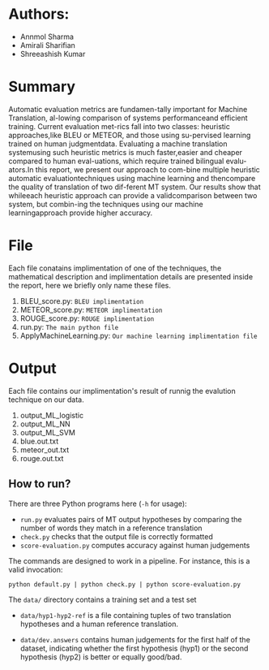 Authors:
=========
- Annmol Sharma
- Amirali Sharifian
- Shreeashish Kumar


Summary
====================
Automatic  evaluation  metrics  are  fundamen-tally  important  for  Machine  Translation,  al-lowing  comparison  of  systems  performanceand efficient training. Current evaluation met-rics fall into two classes: heuristic approaches,like BLEU or METEOR, and those using su-pervised learning trained on human judgmentdata. Evaluating a machine translation systemusing  such  heuristic  metrics  is  much  faster,easier and cheaper compared to human eval-uations, which require trained bilingual evalu-ators.In this report, we present our approach to com-bine  multiple  heuristic  automatic  evaluationtechniques  using  machine  learning  and  thencompare the quality of translation of two dif-ferent MT system. Our results show that whileeach  heuristic  approach  can  provide  a  validcomparison between two system, but combin-ing the techniques using our machine learningapproach provide higher accuracy.

File
====================
Each file conatains implimentation of one of the techniques, the mathematical description and implimentation details are presented inside the report, here we briefly only name these files.

1. BLEU_score.py: `BLEU implimentation`
2. METEOR_score.py: `METEOR implimentation`
3. ROUGE_score.py: `ROUGE implimentation`
4. run.py: `The main python file`
5. ApplyMachineLearning.py: `Our machine learning implimentation file`

Output
====================
Each file contains our implimentation's result of runnig the evalution technique on our data.


1. output_ML_logistic
2. output_ML_NN
3. output_ML_SVM
4. blue.out.txt
5. meteor_out.txt
6. rouge.out.txt


How to run?
---------

There are three Python programs here (`-h` for usage):

 - `run.py` evaluates pairs of MT output hypotheses by comparing the number of words they match in a reference translation
 - `check.py` checks that the output file is correctly formatted
 - `score-evaluation.py` computes accuracy against human judgements

The commands are designed to work in a pipeline. For instance, this is a valid invocation:

    python default.py | python check.py | python score-evaluation.py

The `data/` directory contains a training set and a test set

 - `data/hyp1-hyp2-ref` is a file containing tuples of two translation hypotheses and a human reference translation.

 - `data/dev.answers` contains human judgements for the first half of the dataset, indicating whether the first hypothesis (hyp1) or the second hypothesis (hyp2) is better or equally good/bad.
